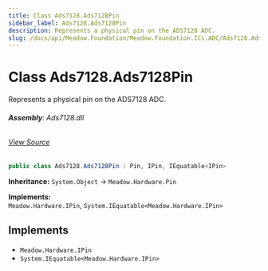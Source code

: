 ```yaml
---
title: Class Ads7128.Ads7128Pin
sidebar_label: Ads7128.Ads7128Pin
description: Represents a physical pin on the ADS7128 ADC.
slug: /docs/api/Meadow.Foundation/Meadow.Foundation.ICs.ADC/Ads7128.Ads7128Pin
---
```

# Class Ads7128.Ads7128Pin
Represents a physical pin on the ADS7128 ADC.

###### **Assembly**: Ads7128.dll
###### [View Source](https://github.com/WildernessLabs/Meadow.Foundation.git/blob/develop/Source/Meadow.Foundation.Peripherals/ICs.ADC.Ads7128/Driver/Ads7128.Ads7128Pin.cs#L15)
```csharp title="Declaration"
public class Ads7128.Ads7128Pin : Pin, IPin, IEquatable<IPin>
```
**Inheritance:** `System.Object` -> `Meadow.Hardware.Pin`

**Implements:**  
`Meadow.Hardware.IPin`, `System.IEquatable<Meadow.Hardware.IPin>`


## Implements

* `Meadow.Hardware.IPin`
* `System.IEquatable<Meadow.Hardware.IPin>`
